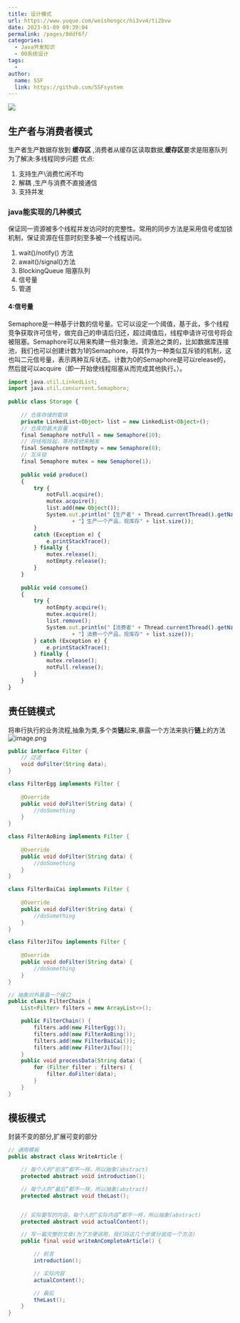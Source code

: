 ```yaml
---
title: 设计模式
url: https://www.yuque.com/weishengcc/hi3vv4/ti2bvw
date: 2023-01-09 09:39:04
permalink: /pages/8ddf6f/
categories: 
  - Java开发知识
  - 00系统设计
tags: 
  - 
author: 
  name: SSF
  link: https://github.com/SSFsystem
---
```


![](1649122733023-0937e7df-1d17-460b-b911-7da986fd6e51.jpeg)

<a name="BfkXU"></a>

## 生产者与消费者模式

生产者生产数据存放到 **缓存区** ,消费者从缓存区读取数据,**缓存区**要求是阻塞队列
为了解决:多线程同步问题
优点:

1. 支持生产\消费忙闲不均
2. 解耦 ,生产与消费不直接通信
3. 支持并发 <a name="ZRTUW"></a>

### java能实现的几种模式

保证同一资源被多个线程并发访问时的完整性。常用的同步方法是采用信号或加锁机制，保证资源在任意时刻至多被一个线程访问。

1. wait()/notify() 方法
2. await()/signal()方法
3. BlockingQueue 阻塞队列
4. 信号量
5. 管道 <a name="jrhBt"></a>

#### 4:信号量

Semaphore是一种基于计数的信号量。它可以设定一个阈值，基于此，多个线程竞争获取许可信号，做完自己的申请后归还，超过阈值后，线程申请许可信号将会被阻塞。Semaphore可以用来构建一些对象池，资源池之类的，比如数据库连接池，我们也可以创建计数为1的Semaphore，将其作为一种类似互斥锁的机制，这也叫二元信号量，表示两种互斥状态。计数为0的Semaphore是可以release的，然后就可以acquire（即一开始使线程阻塞从而完成其他执行。）。

```javascript
import java.util.LinkedList;
import java.util.concurrent.Semaphore;
 
public class Storage {
 
    // 仓库存储的载体
    private LinkedList<Object> list = new LinkedList<Object>();
	// 仓库的最大容量
    final Semaphore notFull = new Semaphore(10);
    // 将线程挂起，等待其他来触发
    final Semaphore notEmpty = new Semaphore(0);
    // 互斥锁
    final Semaphore mutex = new Semaphore(1);
 
    public void produce()
    {
        try {
            notFull.acquire();
            mutex.acquire();
            list.add(new Object());
            System.out.println("【生产者" + Thread.currentThread().getName()
                    + "】生产一个产品，现库存" + list.size());
        }
        catch (Exception e) {
            e.printStackTrace();
        } finally {
            mutex.release();
            notEmpty.release();
        }
    }
 
    public void consume()
    {
        try {
            notEmpty.acquire();
            mutex.acquire();
            list.remove();
            System.out.println("【消费者" + Thread.currentThread().getName()
                    + "】消费一个产品，现库存" + list.size());
        } catch (Exception e) {
            e.printStackTrace();
        } finally {
            mutex.release();
            notFull.release();
        }
    }
}
```

<a name="L61Ys"></a>

## 责任链模式

将串行执行的业务流程,抽象为类,多个类**链**起来,暴露一个方法来执行**链**上的方法
![image.png](1648783469096-3062c564-19af-4f2c-87bb-68ceab78bcde.png)

```java
public interface Filter {
    // 过滤
    void doFilter(String data);
}

class FilterEgg implements Filter {
    
    @Override
    public void doFilter(String data) {
        //doSomething
    }
}

class FilterAoBing implements Filter {
    
    @Override
    public void doFilter(String data) {
        //doSomething
    }
}

class FilterBaiCai implements Filter {
    
    @Override
    public void doFilter(String data) {
        //doSomething
    }
}

class FilterJiTou implements Filter {
    
    @Override
    public void doFilter(String data) {
        //doSomething
    }
}
```

```java
// 抽象对外暴露一个接口
public class FilterChain {
    List<Filter> filters = new ArrayList<>();

    public FilterChain() {
        filters.add(new FilterEgg());
        filters.add(new FilterAoBing());
        filters.add(new FilterBaiCai());
        filters.add(new FilterJiTou());
    }
    public void processData(String data) {
        for (Filter filter : filters) {
            filter.doFilter(data);
        }
    }
}
```

<a name="ghXqD"></a>

## 模板模式

封装不变的部分,扩展可变的部分

```java
// 通用模板
public abstract class WriteArticle {

    // 每个人的“前言”都不一样，所以抽象(abstract)
    protected abstract void introduction();

    // 每个人的“最后”都不一样，所以抽象(abstract)
    protected abstract void theLast();


    // 实际要写的内容，每个人的“实际内容”都不一样，所以抽象(abstract)
    protected abstract void actualContent();

    // 写一篇完整的文章(为了方便调用，我们将这几个步骤分装成一个方法)
    public final void writeAnCompleteArticle() {

        // 前言
        introduction();

        // 实际内容
        actualContent();

        // 最后
        theLast();
    }
}
```
